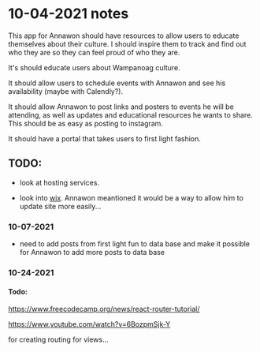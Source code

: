 # 10-04-2021 notes

This app for Annawon should have resources to allow users to educate themselves about their culture.
I should inspire them to track and find out who they are so they can feel proud of who they are.

It's should educate users about Wampanoag culture.

It should allow users to schedule events with Annawon and see his availability (maybe with Calendly?).

It should allow Annawon to post links and posters to events he will be attending, as well as updates and educational resources he wants to share.
This should be as easy as posting to instagram.

It should have a portal that takes users to first light fashion.

## TODO: 

- look at hosting services.

- look into [wix](https://www.wix.com/). Annawon meantioned it would be a way to allow him to update site more easily...

### 10-07-2021

- need to add posts from first light fun to data base and make it possible for Annawon to add more posts to data base

### 10-24-2021

#### Todo:

https://www.freecodecamp.org/news/react-router-tutorial/

https://www.youtube.com/watch?v=6BozpmSjk-Y

for creating routing for views...